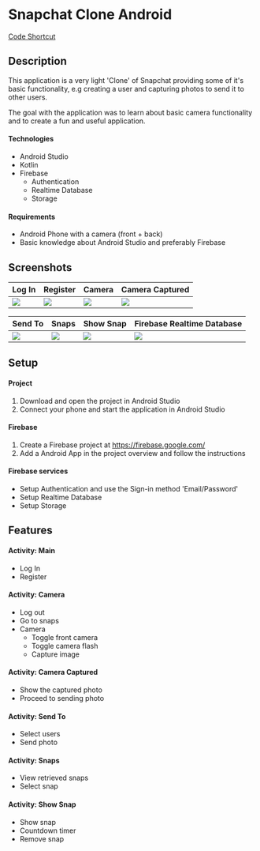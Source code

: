 # Snapchat Clone Android
[Code Shortcut](https://github.com/dgewe/Android_Snapchat_Clone/tree/master/app/src/main/java/com/fredrikbogg/snapchatclone)

## Description
This application is a very light 'Clone' of Snapchat providing some of it's basic functionality, e.g creating a user and capturing photos to send it to other users.

The goal with the application was to learn about basic camera functionality and to create a fun and useful application.

#### Technologies
* Android Studio
* Kotlin
* Firebase
  * Authentication
  * Realtime Database
  * Storage

#### Requirements
* Android Phone with a camera (front + back)
* Basic knowledge about Android Studio and preferably Firebase

## Screenshots
<table>
<thead>
<tr>
<th align="center">Log In</th>
<th align="center">Register</th>
<th align="center">Camera</th>
<th align="center">Camera Captured</th>
</tr>
</thead>
<tbody>
<tr>
<td> <img src="https://github.com/dgewe/Android_Snapchat_Clone/blob/master/github_pictures/log_in.png"></td>
<td> <img src="https://github.com/dgewe/Android_Snapchat_Clone/blob/master/github_pictures/register.png"></td>
<td> <img src="https://github.com/dgewe/Android_Snapchat_Clone/blob/master/github_pictures/camera.png"></td>
<td> <img src="https://github.com/dgewe/Android_Snapchat_Clone/blob/master/github_pictures/photo_captured.png"</td>
</tr>
</tbody>
</table>

<table>
<thead>
<tr>
<th align="center">Send To</th>
<th align="center">Snaps</th>
<th align="center">Show Snap</th>
<th align="center">Firebase Realtime Database</th>
</tr>
</thead>
<tbody>
<tr>
<td> <img src="https://github.com/dgewe/Android_Snapchat_Clone/blob/master/github_pictures/send_to.png"></td>
<td> <img src="https://github.com/dgewe/Android_Snapchat_Clone/blob/master/github_pictures/snaps.png"></td>
<td> <img src="https://github.com/dgewe/Android_Snapchat_Clone/blob/master/github_pictures/show_snap.png"></td> 
 <td> <img src="https://github.com/dgewe/Android_Snapchat_Clone/blob/master/github_pictures/firebase_database.png"></td> 
</tr>
</tbody>
</table>

## Setup
#### Project
1. Download and open the project in Android Studio
2. Connect your phone and start the application in Android Studio

#### Firebase
  1. Create a Firebase project at https://firebase.google.com/
  2. Add a Android App in the project overview and follow the instructions

#### Firebase services
 - Setup Authentication and use the Sign-in method 'Email/Password'
 - Setup Realtime Database
 - Setup Storage

## Features

#### Activity: Main
* Log In
* Register

#### Activity: Camera
* Log out
* Go to snaps
* Camera
  * Toggle front camera
  * Toggle camera flash
  * Capture image

#### Activity: Camera Captured
* Show the captured photo
* Proceed to sending photo

#### Activity: Send To
* Select users
* Send photo

#### Activity: Snaps
* View retrieved snaps
* Select snap

#### Activity: Show Snap
* Show snap
* Countdown timer
* Remove snap
